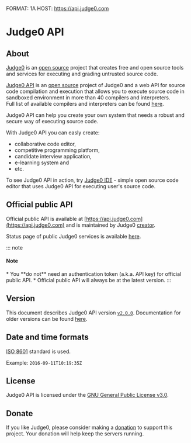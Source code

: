 FORMAT: 1A
HOST: https://api.judge0.com

# Judge0 API
<!-- include(hostname.html) -->
<!-- include(style.html) -->
<!-- include(ga.html) -->

## About
[Judge0](https://judge0.com) is an [open source](https://github.com/judge0) project that creates free and open source tools
and services for executing and grading untrusted source code.

[Judge0 API](https://api.judge0.com) is an [open source](https://github.com/judge0/api) project of Judge0 and a web API for source code compilation
and execution that allows you to execute source code in sandboxed environment in more than 40 compilers and interpreters.<br>
Full list of available compilers and interpreters can be found [here](/languages).

Judge0 API can help you create your own system that needs a robust and secure way of executing source code.

With Judge0 API you can easly create:
* collaborative code editor,
* competitive programming platform,
* candidate interview application,
* e-learning system and
* etc.

To see Judge0 API in action, try [Judge0 IDE](https://ide.judge0.com) - simple open source code editor that uses Judge0 API for executing user's source code.

## Official public API
Official public API is available at [https://api.judge0.com](https://api.judge0.com) and is maintained by Judge0 [creator](https://github.com/hermanzdosilovic).

Status page of public Judge0 services is available [here](https://status.judge0.com).

::: note
<h4>Note</h4>
* You **do not** need an authentication token (a.k.a. API key) for official public API.
* Official public API will always be at the latest version.
:::

## Version
This document describes Judge0 API version [`v2.0.0`](https://github.com/judge0/api/tree/v2.0.0).
Documentation for older versions can be found [here](https://static.judge0.com/api/docs/).

## Date and time formats
[ISO 8601](https://en.wikipedia.org/wiki/ISO_8601) standard is used.

Example: `2016-09-11T10:19:35Z`

## License
Judge0 API is licensed under the [GNU General Public License v3.0](https://github.com/judge0/api/blob/v2.0.0/LICENSE).

## Donate
If you like Judge0, please consider making a [donation](https://www.paypal.me/hermanzdosilovic) to support this project.
Your donation will help keep the servers running.

</br>

<!-- include(authentication/authentication.md) -->
<!-- include(authorization/authorization.md) -->
<!-- include(submissions/submissions.md) -->
<!-- include(statuses_and_languages/statuses_and_languages.md) -->
<!-- include(system_and_configuration/system_and_configuration.md) -->
<!-- include(health_check/health_check.md) -->
